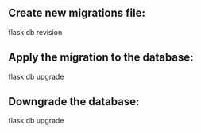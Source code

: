 ## Create new migrations file:

flask db revision

## Apply the migration to the database:

flask db upgrade

## Downgrade the database:

flask db upgrade



